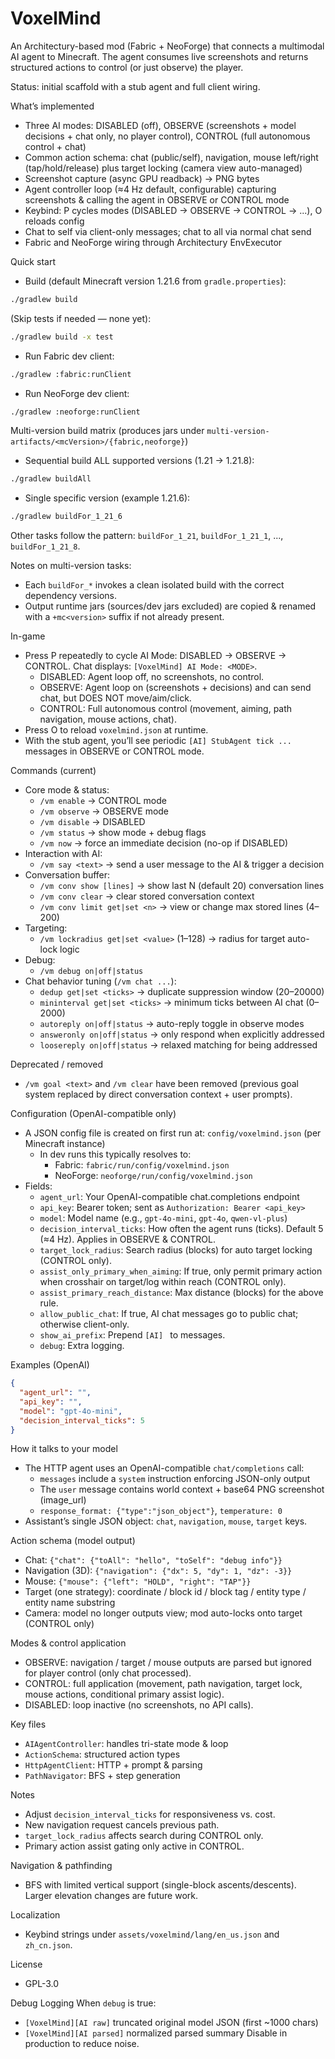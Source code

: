 # VoxelMind

An Architectury-based mod (Fabric + NeoForge) that connects a multimodal AI agent to Minecraft. The agent consumes live screenshots and returns structured actions to control (or just observe) the player.

Status: initial scaffold with a stub agent and full client wiring.

What’s implemented
- Three AI modes: DISABLED (off), OBSERVE (screenshots + model decisions + chat only, no player control), CONTROL (full autonomous control + chat)
- Common action schema: chat (public/self), navigation, mouse left/right (tap/hold/release) plus target locking (camera view auto-managed)
- Screenshot capture (async GPU readback) -> PNG bytes
- Agent controller loop (≈4 Hz default, configurable) capturing screenshots & calling the agent in OBSERVE or CONTROL mode
- Keybind: P cycles modes (DISABLED -> OBSERVE -> CONTROL -> ...), O reloads config
- Chat to self via client-only messages; chat to all via normal chat send
- Fabric and NeoForge wiring through Architectury EnvExecutor

Quick start
- Build (default Minecraft version 1.21.6 from `gradle.properties`):

```zsh
./gradlew build
```

  (Skip tests if needed — none yet):

```zsh
./gradlew build -x test
```

- Run Fabric dev client:

```zsh
./gradlew :fabric:runClient
```

- Run NeoForge dev client:

```zsh
./gradlew :neoforge:runClient
```

Multi-version build matrix (produces jars under `multi-version-artifacts/<mcVersion>/{fabric,neoforge}`)
- Sequential build ALL supported versions (1.21 → 1.21.8):

```zsh
./gradlew buildAll
```

- Single specific version (example 1.21.6):

```zsh
./gradlew buildFor_1_21_6
```

  Other tasks follow the pattern: `buildFor_1_21`, `buildFor_1_21_1`, ..., `buildFor_1_21_8`.

Notes on multi-version tasks:
- Each `buildFor_*` invokes a clean isolated build with the correct dependency versions.
- Output runtime jars (sources/dev jars excluded) are copied & renamed with a `+mc<version>` suffix if not already present.

In-game
- Press P repeatedly to cycle AI Mode: DISABLED -> OBSERVE -> CONTROL. Chat displays: `[VoxelMind] AI Mode: <MODE>`.
  - DISABLED: Agent loop off, no screenshots, no control.
  - OBSERVE: Agent loop on (screenshots + decisions) and can send chat, but DOES NOT move/aim/click.
  - CONTROL: Full autonomous control (movement, aiming, path navigation, mouse actions, chat).
- Press O to reload `voxelmind.json` at runtime.
- With the stub agent, you’ll see periodic `[AI] StubAgent tick ...` messages in OBSERVE or CONTROL mode.

Commands (current)
- Core mode & status:
  - `/vm enable` → CONTROL mode
  - `/vm observe` → OBSERVE mode
  - `/vm disable` → DISABLED
  - `/vm status` → show mode + debug flags
  - `/vm now` → force an immediate decision (no-op if DISABLED)
- Interaction with AI:
  - `/vm say <text>` → send a user message to the AI & trigger a decision
- Conversation buffer:
  - `/vm conv show [lines]` → show last N (default 20) conversation lines
  - `/vm conv clear` → clear stored conversation context
  - `/vm conv limit get|set <n>` → view or change max stored lines (4–200)
- Targeting:
  - `/vm lockradius get|set <value>` (1–128) → radius for target auto-lock logic
- Debug:
  - `/vm debug on|off|status`
- Chat behavior tuning (`/vm chat ...`):
  - `dedup get|set <ticks>` → duplicate suppression window (20–20000)
  - `mininterval get|set <ticks>` → minimum ticks between AI chat (0–2000)
  - `autoreply on|off|status` → auto-reply toggle in observe modes
  - `answeronly on|off|status` → only respond when explicitly addressed
  - `loosereply on|off|status` → relaxed matching for being addressed

Deprecated / removed
- `/vm goal <text>` and `/vm clear` have been removed (previous goal system replaced by direct conversation context + user prompts).

Configuration (OpenAI-compatible only)
- A JSON config file is created on first run at: `config/voxelmind.json` (per Minecraft instance)
  - In dev runs this typically resolves to:
    - Fabric: `fabric/run/config/voxelmind.json`
    - NeoForge: `neoforge/run/config/voxelmind.json`
- Fields:
  - `agent_url`: Your OpenAI-compatible chat.completions endpoint
  - `api_key`: Bearer token; sent as `Authorization: Bearer <api_key>`
  - `model`: Model name (e.g., `gpt-4o-mini`, `gpt-4o`, `qwen-vl-plus`)
  - `decision_interval_ticks`: How often the agent runs (ticks). Default 5 (≈4 Hz). Applies in OBSERVE & CONTROL.
  - `target_lock_radius`: Search radius (blocks) for auto target locking (CONTROL only).
  - `assist_only_primary_when_aiming`: If true, only permit primary action when crosshair on target/log within reach (CONTROL only).
  - `assist_primary_reach_distance`: Max distance (blocks) for the above rule.
  - `allow_public_chat`: If true, AI chat messages go to public chat; otherwise client-only.
  - `show_ai_prefix`: Prepend `[AI] ` to messages.
  - `debug`: Extra logging.

Examples (OpenAI)

```json
{
  "agent_url": "",
  "api_key": "",
  "model": "gpt-4o-mini",
  "decision_interval_ticks": 5
}
```

How it talks to your model
- The HTTP agent uses an OpenAI-compatible `chat/completions` call:
  - `messages` include a `system` instruction enforcing JSON-only output
  - The `user` message contains world context + base64 PNG screenshot (image_url)
  - `response_format: {"type":"json_object"}`, `temperature: 0`
- Assistant’s single JSON object: `chat`, `navigation`, `mouse`, `target` keys.

Action schema (model output)
- Chat: `{"chat": {"toAll": "hello", "toSelf": "debug info"}}`
- Navigation (3D): `{"navigation": {"dx": 5, "dy": 1, "dz": -3}}`
- Mouse: `{"mouse": {"left": "HOLD", "right": "TAP"}}`
- Target (one strategy): coordinate / block id / block tag / entity type / entity name substring
- Camera: model no longer outputs view; mod auto-locks onto target (CONTROL only)

Modes & control application
- OBSERVE: navigation / target / mouse outputs are parsed but ignored for player control (only chat processed).
- CONTROL: full application (movement, path navigation, target lock, mouse actions, conditional primary assist logic).
- DISABLED: loop inactive (no screenshots, no API calls).

Key files
- `AIAgentController`: handles tri-state mode & loop
- `ActionSchema`: structured action types
- `HttpAgentClient`: HTTP + prompt & parsing
- `PathNavigator`: BFS + step generation

Notes
- Adjust `decision_interval_ticks` for responsiveness vs. cost.
- New navigation request cancels previous path.
- `target_lock_radius` affects search during CONTROL only.
- Primary action assist gating only active in CONTROL.

Navigation & pathfinding
- BFS with limited vertical support (single-block ascents/descents). Larger elevation changes are future work.

Localization
- Keybind strings under `assets/voxelmind/lang/en_us.json` and `zh_cn.json`.

License
- GPL-3.0

Debug Logging
When `debug` is true:
- `[VoxelMind][AI raw]` truncated original model JSON (first ~1000 chars)
- `[VoxelMind][AI parsed]` normalized parsed summary
Disable in production to reduce noise.
